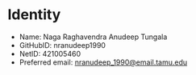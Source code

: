 # Identity
* Name: Naga Raghavendra Anudeep Tungala
* GitHubID: nranudeep1990
* NetID: 421005460
* Preferred email: nranudeep_1990@email.tamu.edu
